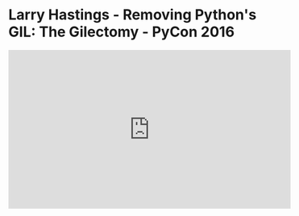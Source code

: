 # Larry Hastings - Removing Python's GIL: The Gilectomy - PyCon 2016

<center>
<iframe width="560" height="315" src="https://www.youtube.com/embed/P3AyI_u66Bw" frameborder="0" allowfullscreen></iframe>
</center>
